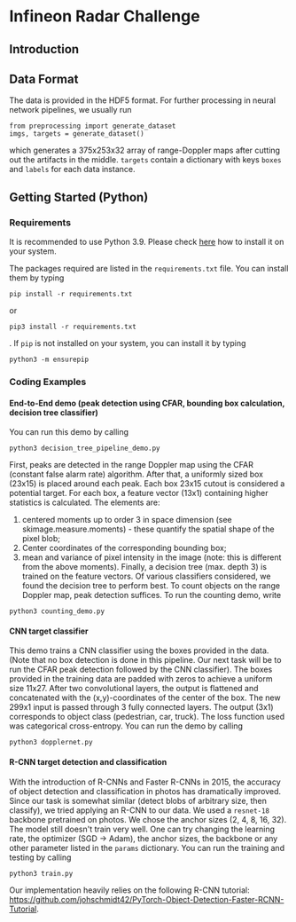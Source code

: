 # Infineon Radar Challenge

## Introduction

## Data Format

The data is provided in the HDF5 format. For further processing in neural network pipelines, we usually run
```
from preprocessing import generate_dataset
imgs, targets = generate_dataset()
```
which generates a 375x253x32 array of range-Doppler maps after cutting out the artifacts in the middle.
`targets` contain a dictionary with keys `boxes` and `labels` for each data instance.


## Getting Started (Python)

### Requirements
It is recommended to use Python 3.9. Please check [here](https://www.python.org/downloads/) how to install it on your system.

The packages required are listed in the `requirements.txt` file. You can install them by typing
```
pip install -r requirements.txt
```
or
```
pip3 install -r requirements.txt
```
.
If `pip` is not installed on your system, you can install it by typing
```
python3 -m ensurepip
```

### Coding Examples

#### End-to-End demo (peak detection using CFAR, bounding box calculation, decision tree classifier)
You can run this demo by calling
```
python3 decision_tree_pipeline_demo.py
```
First, peaks are detected in the range Doppler map using the CFAR (constant false alarm rate) algorithm. 
After that, a uniformly sized box (23x15) is placed around each peak. Each box 23x15 cutout is considered a potential target.
For each box, a feature vector (13x1) containing higher statistics is calculated. The elements are: 
1) centered moments up to order 3 in space dimension (see skimage.measure.moments) - these quantify the spatial shape of the pixel blob;
2) Center coordinates of the corresponding bounding box;
3) mean and variance of pixel intensity in the image (note: this is different from the above moments).
Finally, a decision tree (max. depth 3) is trained on the feature vectors. Of various classifiers considered, we found the decision tree to perform best. 
To count objects on the range Doppler map, peak detection suffices. To run the counting demo, write
```
python3 counting_demo.py
```


#### CNN target classifier 
This demo trains a CNN classifier using the boxes provided in the data. (Note that no box detection is done in this pipeline. Our next task will be to run the CFAR peak detection followed by the CNN classifier). The boxes provided in the training data are padded with zeros to achieve a uniform size 11x27. After two convolutional layers, the output is flattened and concatenated with the (x,y)-coordinates of the center of the box. The new 299x1 input is passed through 3 fully connected layers. The output (3x1) corresponds to object class (pedestrian, car, truck). The loss function used was categorical cross-entropy.
You can run the demo by calling
```
python3 dopplernet.py
```

#### R-CNN target detection and classification
With the introduction of R-CNNs and Faster R-CNNs in 2015, the accuracy of object detection and classification in photos has dramatically improved. 
Since our task is somewhat similar (detect blobs of arbitrary size, then classify), we tried applying an R-CNN to our data. 
We used a `resnet-18` backbone pretrained on photos. We chose the anchor sizes (2, 4, 8, 16, 32). The model still doesn't train very well. One can try changing the learning rate, the optimizer (SGD -> Adam), the anchor sizes, the backbone or any other parameter listed in the `params` dictionary.
You can run the training and testing by calling
```
python3 train.py
```
Our implementation heavily relies on the following R-CNN tutorial: https://github.com/johschmidt42/PyTorch-Object-Detection-Faster-RCNN-Tutorial.
